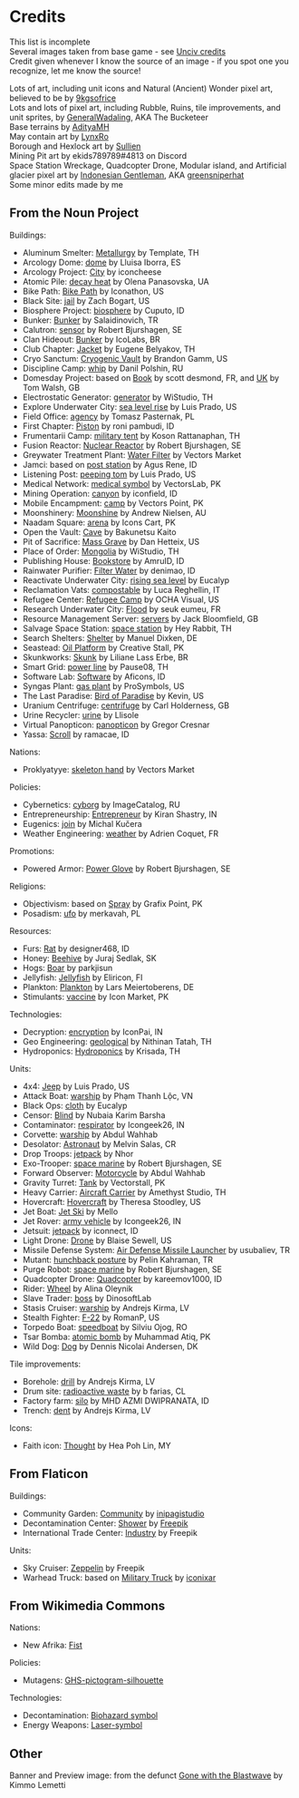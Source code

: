 # Credits

This list is incomplete<br>
Several images taken from base game - see [Unciv credits](https://github.com/yairm210/Unciv/blob/master/docs/Credits.md)<br>
Credit given whenever I know the source of an image - if you spot one you recognize, let me know the source!

Lots of art, including unit icons and Natural (Ancient) Wonder pixel art, believed to be by [9kgsofrice](https://github.com/9kgsofrice)<br>
Lots and lots of pixel art, including Rubble, Ruins, tile improvements, and unit sprites, by [GeneralWadaling](https://github.com/GeneralWadaling), AKA The Bucketeer<br>
Base terrains by [AdityaMH](https://github.com/AdityaMH)<br>
May contain art by [LynxRo](https://github.com/lynxro)<br>
Borough and Hexlock art by [Sullien](https://github.com/Sullien)<br>
Mining Pit art by ekids789789#4813 on Discord<br>
Space Station Wreckage, Quadcopter Drone, Modular island, and Artificial glacier pixel art by [Indonesian Gentleman](https://www.instagram.com/indonesian_gentleman_portfolio/), AKA [greensniperhat](https://www.fiverr.com/greensniperhat/draw-science-fiction-and-fantasy-stuff)<br>
Some minor edits made by me


## From the Noun Project

Buildings:
* Aluminum Smelter: [Metallurgy](https://thenounproject.com/icon/metallurgy-2078841/) by Template, TH
* Arcology Dome: [dome](https://thenounproject.com/term/dome/945836/) by Lluisa Iborra, ES
* Arcology Project: [City](https://thenounproject.com/term/city/2488561/) by iconcheese
* Atomic Pile: [decay heat](https://thenounproject.com/icon/decay-heat-3292204/) by Olena Panasovska, UA
* Bike Path: [Bike Path](https://thenounproject.com/icon/bike-path-6276/) by Iconathon, US
* Black Site: [jail](https://thenounproject.com/term/jail/2585095/) by Zach Bogart, US
* Biosphere Project: [biosphere](https://thenounproject.com/icon/biosphere-4146798/) by Cuputo, ID
* Bunker: [Bunker](https://thenounproject.com/icon/bunker-1189654/) by Salaidinovich, TR
* Calutron: [sensor](https://thenounproject.com/icon/sensor-4110877/) by Robert Bjurshagen, SE
* Clan Hideout: [Bunker](https://thenounproject.com/icon/bunker-2972283/) by IcoLabs, BR
* Club Chapter: [Jacket](https://thenounproject.com/icon/jacket-97230/) by Eugene Belyakov, TH
* Cryo Sanctum: [Cryogenic Vault](https://thenounproject.com/icon/cryogenic-vault-115036/) by Brandon Gamm, US
* Discipline Camp: [whip](https://thenounproject.com/icon/whip-6740093/) by Danil Polshin, RU
* Domesday Project: based on [Book](https://thenounproject.com/icon/book-2173674/) by scott desmond, FR, and [UK](https://thenounproject.com/icon/uk-695682/) by Tom Walsh, GB
* Electrostatic Generator: [generator](https://thenounproject.com/icon/generator-4308223/) by WiStudio, TH
* Explore Underwater City: [sea level rise](https://thenounproject.com/icon/sea-level-rise-200223/) by Luis Prado, US
* Field Office: [agency](https://thenounproject.com/icon/agency-984400/) by Tomasz Pasternak, PL
* First Chapter: [Piston](https://thenounproject.com/icon/piston-6027703/) by roni pambudi, ID
* Frumentarii Camp: [military tent](https://thenounproject.com/icon/military-tent-4831044/) by Koson Rattanaphan, TH
* Fusion Reactor: [Nuclear Reactor](https://thenounproject.com/term/nuclear-reactor/4110972/) by Robert Bjurshagen, SE
* Greywater Treatment Plant: [Water Filter](https://thenounproject.com/icon/water-filter-1929073/) by Vectors Market
* Jamci: based on [post station](https://thenounproject.com/icon/post-station-6507806/) by Agus Rene, ID
* Listening Post: [peeping tom](https://thenounproject.com/term/peeping-tom/38344/) by Luis Prado, US
* Medical Network: [medical symbol](https://thenounproject.com/icon/medical-symbol-4224166/) by VectorsLab, PK
* Mining Operation: [canyon](https://thenounproject.com/icon/canyon-3005193/) by iconfield, ID
* Mobile Encampment: [camp](https://thenounproject.com/icon/camp-3242188/) by Vectors Point, PK
* Moonshinery: [Moonshine](https://thenounproject.com/icon/moonshine-1923/) by Andrew Nielsen, AU
* Naadam Square: [arena](https://thenounproject.com/icon/arena-5746074/) by Icons Cart, PK
* Open the Vault: [Cave](https://thenounproject.com/icon/cave-1842205/) by Bakunetsu Kaito
* Pit of Sacrifice: [Mass Grave](https://thenounproject.com/icon/mass-grave-75126/) by Dan Hetteix, US
* Place of Order: [Mongolia](https://thenounproject.com/icon/mongolia-2012938/) by WiStudio, TH
* Publishing House: [Bookstore](https://thenounproject.com/icon/bookstore-3658621/) by AmruID, ID
* Rainwater Purifier: [Filter Water](https://thenounproject.com/icon/filter-water-3923269/) by denimao, ID
* Reactivate Underwater City: [rising sea level](https://thenounproject.com/icon/rising-sea-level-4197935/) by Eucalyp
* Reclamation Vats: [compostable](https://thenounproject.com/icon/compostable-107010/) by Luca Reghellin, IT
* Refugee Center: [Refugee Camp](https://thenounproject.com/icon/refugee-camp-2120771/) by OCHA Visual, US
* Research Underwater City: [Flood](https://thenounproject.com/icon/flood-159584/) by seuk eumeu, FR
* Resource Management Server: [servers](https://thenounproject.com/icon/servers-4668166/) by Jack Bloomfield, GB
* Salvage Space Station: [space station](https://thenounproject.com/icon/space-station-3572432/) by Hey Rabbit, TH
* Search Shelters: [Shelter](https://thenounproject.com/icon/shelter-934966/) by Manuel Dixken, DE
* Seastead: [Oil Platform](https://thenounproject.com/term/oil-platform/175820/) by Creative Stall, PK
* Skunkworks: [Skunk](https://thenounproject.com/icon/skunk-570430/) by Liliane Lass Erbe, BR
* Smart Grid: [power line](https://thenounproject.com/icon/power-line-1832965/) by Pause08, TH
* Software Lab: [Software](https://thenounproject.com/icon/software-2882603/) by Aficons, ID
* Syngas Plant: [gas plant](https://thenounproject.com/icon/gas-plant-1970746/) by ProSymbols, US
* The Last Paradise: [Bird of Paradise](https://thenounproject.com/icon/bird-of-paradise-3890707/) by Kevin, US
* Uranium Centrifuge: [centrifuge](https://thenounproject.com/icon/centrifuge-3771162/) by Carl Holderness, GB
* Urine Recycler: [urine](https://thenounproject.com/term/urine/3650621/) by Llisole
* Virtual Panopticon: [panopticon](https://thenounproject.com/icon/panopticon-176669/) by Gregor Cresnar
* Yassa: [Scroll](https://thenounproject.com/icon/scroll-6952494/) by ramacae, ID

Nations:
* Proklyatyye: [skeleton hand](https://thenounproject.com/icon/skeleton-hand-2108458/) by Vectors Market

Policies:
* Cybernetics: [cyborg](https://thenounproject.com/icon/cyborg-406675/) by ImageCatalog, RU
* Entrepreneurship: [Entrepreneur](https://thenounproject.com/term/entrepreneur/2338644/) by Kiran Shastry, IN
* Eugenics: [join](https://thenounproject.com/icon/join-295758/) by Michal Kučera
* Weather Engineering: [weather](https://thenounproject.com/icon/weather-3203994/) by Adrien Coquet, FR

Promotions:
* Powered Armor: [Power Glove](https://thenounproject.com/icon/power-glove-118878/) by Robert Bjurshagen, SE

Religions:
* Objectivism: based on [Spray](https://thenounproject.com/icon/spray-2975166/) by Grafix Point, PK
* Posadism: [ufo](https://thenounproject.com/icon/ufo-1903713/) by merkavah, PL

Resources:
* Furs: [Rat](https://thenounproject.com/icon/rat-2193355/) by designer468, ID
* Honey: [Beehive](https://thenounproject.com/icon/beehive-727898/) by Juraj Sedlak, SK
* Hogs: [Boar](https://thenounproject.com/icon/boar-931007/) by parkjisun
* Jellyfish: [Jellyfish](https://thenounproject.com/term/jellyfish/53744/) by Eliricon, FI
* Plankton: [Plankton](https://thenounproject.com/icon/plankton-3926460/) by Lars Meiertoberens, DE
* Stimulants: [vaccine](https://thenounproject.com/icon/vaccine-5392925/) by Icon Market, PK

Technologies:
* Decryption: [encryption](https://thenounproject.com/icon/encryption-3627994/) by IconPai, IN
* Geo Engineering: [geological](https://thenounproject.com/term/geological/2631469/) by Nithinan Tatah, TH
* Hydroponics: [Hydroponics](https://thenounproject.com/icon/hydroponics-83408/) by Krisada, TH

Units:
* 4x4: [Jeep](https://thenounproject.com/icon/jeep-2648/) by Luis Prado, US
* Attack Boat: [warship](https://thenounproject.com/icon/warship-2507030/) by Phạm Thanh Lộc, VN
* Black Ops: [cloth](https://thenounproject.com/icon/cloth-1948963/) by Eucalyp
* Censor: [Blind](https://thenounproject.com/icon/blind-2139794/) by Nubaia Karim Barsha
* Contaminator: [respirator](https://thenounproject.com/icon/respirator-4018346/) by Icongeek26, IN
* Corvette: [warship](https://thenounproject.com/term/warship/1806952/) by Abdul Wahhab
* Desolator: [Astronaut](https://thenounproject.com/icon/astronaut-3402350/) by Melvin Salas, CR
* Drop Troops: [jetpack](https://thenounproject.com/icon/jetpack-3394735/) by Nhor
* Exo-Trooper: [space marine](https://thenounproject.com/icon/space-marine-118870/) by Robert Bjurshagen, SE 
* Forward Observer: [Motorcycle](https://thenounproject.com/icon/motorcycle-1578797/) by Abdul Wahhab
* Gravity Turret: [Tank](https://thenounproject.com/icon/tank-3679624/) by Vectorstall, PK
* Heavy Carrier: [Aircraft Carrier](https://thenounproject.com/icon/aircraft-carrier-4133107/) by Amethyst Studio, TH
* Hovercraft: [Hovercraft](https://thenounproject.com/icon/hovercraft-30739/) by Theresa Stoodley, US
* Jet Boat: [Jet Ski](https://thenounproject.com/term/jet-ski/1676951/) by Mello
* Jet Rover: [army vehicle](https://thenounproject.com/icon/army-vehicle-4080546/) by Icongeek26, IN
* Jetsuit: [jetpack](https://thenounproject.com/icon/jetpack-3529977/) by iconnect, ID
* Light Drone: [Drone](https://thenounproject.com/icon/drone-32876/) by Blaise Sewell, US
* Missile Defense System: [Air Defense Missile Launcher](https://thenounproject.com/icon/air-defense-missile-launcher-1189656/) by usubaliev, TR
* Mutant: [hunchback posture](https://thenounproject.com/icon/hunchback-posture-3666455/) by Pelin Kahraman, TR
* Purge Robot: [space marine](https://thenounproject.com/icon/space-marine-118882/) by Robert Bjurshagen, SE 
* Quadcopter Drone: [Quadcopter](https://thenounproject.com/icon/quadcopter-2003189/) by kareemov1000, ID
* Rider: [Wheel](https://thenounproject.com/icon/wheel-1053398/) by Alina Oleynik
* Slave Trader: [boss](https://thenounproject.com/icon/boss-990401/) by DinosoftLab
* Stasis Cruiser: [warship](https://thenounproject.com/icon/warship-3863470/) by Andrejs Kirma, LV
* Stealth Fighter: [F-22](https://thenounproject.com/icon/f-22-751638/) by RomanP, US
* Torpedo Boat: [speedboat](https://thenounproject.com/icon/speedboat-2713601/) by Silviu Ojog, RO
* Tsar Bomba: [atomic bomb](https://thenounproject.com/icon/atomic-bomb-4991299/) by Muhammad Atiq, PK
* Wild Dog: [Dog](https://thenounproject.com/icon/dog-180819/) by Dennis Nicolai Andersen, DK

Tile improvements:
* Borehole: [drill](https://thenounproject.com/icon/drill-1132331/) by Andrejs Kirma, LV
* Drum site: [radioactive waste](https://thenounproject.com/icon/radioactive-waste-1086494/) by b farias, CL
* Factory farm: [silo](https://thenounproject.com/icon/silo-2860577/) by MHD AZMI DWIPRANATA, ID
* Trench: [dent](https://thenounproject.com/icon/dent-3355848/) by Andrejs Kirma, LV

Icons:
* Faith icon: [Thought](https://thenounproject.com/term/thought/608383/) by Hea Poh Lin, MY 


## From Flaticon

Buildings:
* Community Garden: [Community](https://www.flaticon.com/free-icon/community_10632234) by [inipagistudio](https://www.flaticon.com/authors/inipagistudio)
* Decontamination Center: [Shower](https://www.flaticon.com/free-icon/shower_9654790) by [Freepik](https://www.flaticon.com/authors/freepik)
* International Trade Center: [Industry](https://www.flaticon.com/free-icon/industry_48566) by Freepik

Units:
* Sky Cruiser: [Zeppelin](https://www.flaticon.com/free-icon/zeppelin_2073258) by Freepik
* Warhead Truck: based on [Military Truck](https://www.flaticon.com/free-icon/military-truck_3939694) by [iconixar](https://www.flaticon.com/authors/iconixar)


## From Wikimedia Commons

Nations:
* New Afrika: [Fist](https://commons.wikimedia.org/wiki/File:Fist.png)

Policies:
* Mutagens: [GHS-pictogram-silhouette](https://commons.wikimedia.org/wiki/File:GHS-pictogram-silhouette.svg)

Technologies:
* Decontamination: [Biohazard symbol](https://commons.wikimedia.org/wiki/File:Biohazard_symbol.svg)
* Energy Weapons: [Laser-symbol](https://commons.wikimedia.org/wiki/File:Laser-symbol.svg)

## Other

Banner and Preview image: from the defunct [Gone with the Blastwave](http://www.blastwave-comic.com/) by Kimmo Lemetti